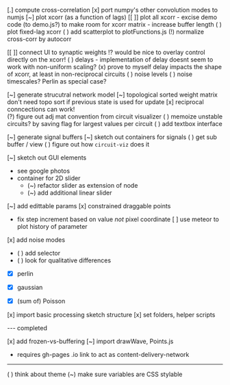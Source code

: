 [.] compute cross-correlation
  [x] port numpy's other convolution modes to numjs
  [~] plot xcorr (as a function of lags)
    [[ ]] plot all xcorr
      - excise demo code (to demo.js?) to make room for xcorr matrix 
      - increase buffer length
  ( ) plot fixed-lag xcorr
    ( )  add scatterplot to plotFunctions.js
  (!) normalize cross-corr by autocorr

[[ ]] connect UI to synaptic weights
  !? would be nice to overlay control directly on the xcorr!
  ( ) delays
    - implementation of delay doesnt seem to work with non-uniform scaling?
    (x) prove to myself delay impacts the shape of xcorr,
      at least in non-reciprocal circuits
  ( ) noise levels
    ( ) noise timescales? Perlin as special case?

[~] generate strucutral network model 
  [~] topological sorted weight matrix
    don't need topo sort if previous state is used for update
  [x] reciprocal conncections can work!  
  (?) figure out adj mat convention from circuit visualizer 
  ( ) memoize unstable circuits? by saving flag for largest values per circuit
  ( ) add textbox interface

[~] generate signal buffers
  [~] sketch out containers for signals 
  ( ) get sub buffer / view 
	( ) figure out how `circuit-viz` does it

[~] sketch out GUI elements
  - see google photos
  - container for 2D slider
    - (~) refactor slider as extension of node
    - (~) add additional linear slider

[~] add edittable params
  [x] constrained draggable points
  - fix step increment based on value *not* pixel coordinate
  [ ] use meteor to plot history of parameter
 
[x] add noise modes
  - ( ) add selector
  - ( ) look for qualitative differences
  - [x] perlin
  - [x] gaussian
  - [x] (sum of) Poisson


[x] import basic processing sketch structure
	[x] set folders, helper scripts

--- completed

[x] add frozen-vs-buffering
[~] import drawWave, Points.js
  - requires gh-pages .io link to act as content-delivery-network
---

( ) think about theme 
	(~) make sure variables are CSS stylable
 


